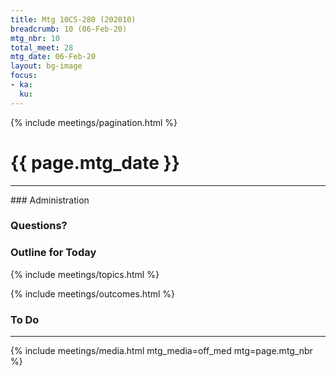```yaml
---
title: Mtg 10CS-280 (202010)
breadcrumb: 10 (06-Feb-20)
mtg_nbr: 10
total_meet: 28
mtg_date: 06-Feb-20
layout: bg-image
focus:
- ka:
  ku:
---
```

{% include meetings/pagination.html %}
<h1 class="text-center">{{ page.mtg_date }}</h1>
<hr />
### Administration

### Questions?

### Outline for Today

{% include meetings/topics.html %}

{% include meetings/outcomes.html %}

### To Do

<hr />
{% include meetings/media.html mtg_media=off_med mtg=page.mtg_nbr %}
